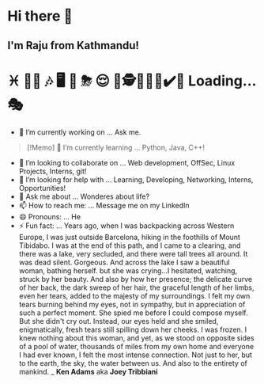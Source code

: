 # Hi there 👋
## I'm Raju from Kathmandu!
<!--
**rajukaji/rajukaji** is a ✨ _special_ ✨ repository because its `README.md` (this file) appears on your GitHub profile.

Here are some ideas to get you started: -->
# ♓ 👨‍🎓 🎶 🖥 🏫 ⛈ 😌 🎸🕵️👨🏻‍💻✔️🧐 Loading… 🎭
- 🔭 I’m currently working on ... Ask me.
> [!Memo]
> 🌱 I’m currently learning ... Python, Java, C++!
- 👯 I’m looking to collaborate on ... Web development, OffSec, Linux Projects, Interns, git!
- 🤔 I’m looking for help with ... Learning, Developing, Networking, Interns, Opportunities!
- 💬 Ask me about ... Wonderes about life?
- 📫 How to reach me: ... Message me on my LinkedIn
- 😄 Pronouns: ... He
- ⚡ Fun fact: ... Years ago, when I was backpacking across Western Europe, I was just outside Barcelona, hiking in the foothills of Mount Tibidabo. I was at the end of this path, and I came to a clearing, and there was a lake, very secluded, and there were tall trees all around. It was dead silent. Gorgeous. And across the lake I saw a beautiful woman, bathing herself. but she was crying...I hesitated, watching, struck by her beauty. And also by how her presence; the delicate curve of her back, the dark sweep of her hair, the graceful length of her limbs, even her tears, added to the majesty of my surroundings. I felt my own tears burning behind my eyes, not in sympathy, but in appreciation of such a perfect moment. She spied me before I could compose myself. But she didn't cry out. Instead, our eyes held and she smiled, enigmatically, fresh tears still spilling down her cheeks. I was frozen. I knew nothing about this woman, and yet, as we stood on opposite sides of a pool of water, thousands of miles from my own home and everyone I had ever known, I felt the most intense connection. Not just to her, but to the earth, the sky, the water between us. And also to the entirety of mankind. _ **Ken Adams** aka **Joey Tribbiani**

